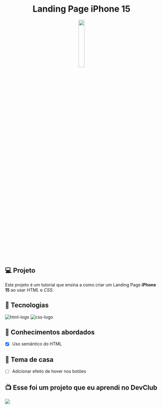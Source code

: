<h1 align="center">Landing Page iPhone 15</h1>

<p align="center">
  <img src="https://github.com/DennisDev2911/iphone-16/blob/master/img/ma%C3%A7a~sem%20fundo.png?raw=true" width="20%"/>
</p>

## 💻 Projeto

Este projeto é um tutorial que ensina a como criar um Landing Page **iPhone 15** ao usar _HTML_ e _CSS_.

## 🚀 Tecnologias

<img src="https://img.shields.io/badge/HTML5-E34F26?style=for-the-badge&logo=html5&logoColor=white" alt="html-logo" />
<img src="https://img.shields.io/badge/CSS3-1572B6?style=for-the-badge&logo=css3&logoColor=white" alt="css-logo" />

## 📔 Conhecimentos abordados

- [x] Uso semântico do HTML


## 📝 Tema de casa

- [ ] Adicionar efeito de hover nos botões

## 📺 Esse foi um projeto que eu aprendi no DevClub

<img src="https://github.com/DennisDev2911/iphone-16/blob/master/img/iphone%2015.JPG?raw=true">

